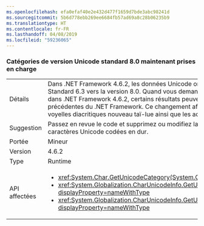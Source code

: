```yaml
---
ms.openlocfilehash: efa0efaf40e2e432d477f1659d7bde3abc98241d
ms.sourcegitcommit: 5b6d778ebb269ee6684fb57ad69a8c28b06235b9
ms.translationtype: HT
ms.contentlocale: fr-FR
ms.lasthandoff: 04/08/2019
ms.locfileid: "59236065"
---
```

### <a name="unicode-standard-version-80-categories-now-supported"></a>Catégories de version Unicode standard 8.0 maintenant prises en charge

|   |   |
|---|---|
|Détails|Dans .NET Framework 4.6.2, les données Unicode ont été mises à niveau de la version Unicode Standard 6.3 vers la version 8.0.  Quand vous demandez des catégories de caractères Unicode dans .NET Framework 4.6.2, certains résultats peuvent ne pas correspondre à ceux des versions précédentes du .NET Framework.  Ce changement affecte principalement les syllabes Cherokee et voyelles diacritiques nouveau taï-lue ainsi que les accents toniques.|
|Suggestion|Passez en revue le code et supprimez ou modifiez la logique qui varie selon les catégories de caractères Unicode codées en dur.|
|Portée|Mineur|
|Version|4.6.2|
|Type|Runtime|
|API affectées|<ul><li><xref:System.Char.GetUnicodeCategory(System.Char)?displayProperty=nameWithType></li><li><xref:System.Globalization.CharUnicodeInfo.GetUnicodeCategory(System.Char)?displayProperty=nameWithType></li><li><xref:System.Globalization.CharUnicodeInfo.GetUnicodeCategory(System.String,System.Int32)?displayProperty=nameWithType></li></ul>|
